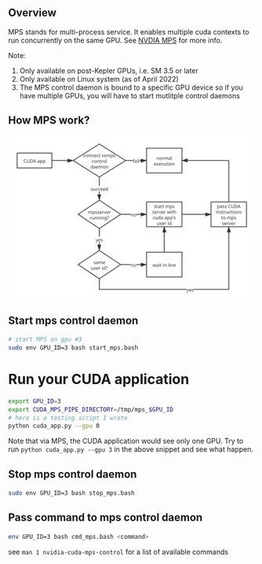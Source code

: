 ## Overview
MPS stands for multi-process service. It enables multiple cuda contexts to run concurrently on the same GPU. See [NVDIA MPS](https://docs.nvidia.com/deploy/mps/index.html) for more info.

Note:
1. Only available on post-Kepler GPUs, i.e. SM 3.5 or later
2. Only available on Linux system (as of April 2022)
3. The MPS control daemon is bound to a specific GPU device so if you have multiple GPUs, you will have to start mutlitple control daemons

## How MPS work?
![How MPS work?](./imgs/how_mps_work.svg)

## Start mps control daemon
```bash
# start MPS on gpu #3
sudo env GPU_ID=3 bash start_mps.bash
```

# Run your CUDA application
```bash
export GPU_ID=3
export CUDA_MPS_PIPE_DIRECTORY=/tmp/mps_$GPU_ID
# here is a testing script I wrote
python cuda_app.py --gpu 0
```

Note that via MPS, the CUDA application would see only one GPU. Try to run `python cuda_app.py --gpu 3` in the above snippet and see what happen.


## Stop mps control daemon
```bash
sudo env GPU_ID=3 bash stop_mps.bash
```

## Pass command to mps control daemon
```bash
env GPU_ID=3 bash cmd_mps.bash <command>
```
see `man 1 nvidia-cuda-mps-control` for a list of available commands
